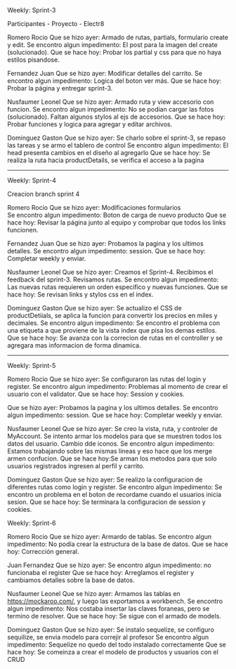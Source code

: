 Weekly: Sprint-3

Participantes - Proyecto - Electr8

Romero Rocio
Que se hizo ayer: Armado de rutas, partials, formulario create y edit.
Se encontro algun impedimento: El post para la imagen del create (solucionado).
Que se hace hoy: Probar los partial y css para que no haya estilos pisandose.

Fernandez Juan
Que se hizo ayer: Modificar detalles del carrito.
Se encontro algun impedimento: Logica del boton ver más.
Que se hace hoy: Probar la página y entregar sprint-3.

Nusfaumer Leonel
Que se hizo ayer: Armado ruta y view accesorio con funcion.
Se encontro algun impedimento: No se podian cargar las fotos (solucionado). Faltan algunos stylos al ejs de accesorios.
Que se hace hoy: Probar funciones y logica para agregar y editar archivos.

Dominguez Gaston
Que se hizo ayer: Se charlo sobre el sprint-3, se repaso las tareas y se armo el tablero de control
Se encontro algun impedimento: El head presenta cambios en el diseño al agregarlo
Que se hace hoy: Se realiza la ruta hacia productDetails, se verifica el acceso a la pagina

---

Weekly: Sprint-4

Creacion branch sprint 4

Romero Rocio
Que se hizo ayer: Modificaciones formularios  
Se encontro algun impedimento: Boton de carga de nuevo producto
Que se hace hoy: Revisar la página junto al equipo y comprobar que todos los links funcionen.

Fernandez Juan
Que se hizo ayer: Probamos la pagina y los ultimos detalles.
Se encontro algun impedimento: session.
Que se hace hoy: Completar weekly y enviar.

Nusfaumer Leonel
Que se hizo ayer: Creamos el Sprint-4. Recibimos el feedback del sprint-3. Revisamos rutas.
Se encontro algun impedimento: Las nuevas rutas requieren un orden especifico y nuevas funciones.
Que se hace hoy: Se revisan links y stylos css en el index.

Dominguez Gaston
Que se hizo ayer: Se actualizo el CSS de productDetiials, se aplica la funcion para convertir los precios en miles y decimales.
Se encontro algun impedimento: Se encontro el problema con una etiqueta a que proviene de la vista index que pisa los demas estilos.
Que se hace hoy: Se avanza con la correcion de rutas en el controller y se agregara mas informacion de forma dinamica.

---

Weekly: Sprint-5

Romero Rocio
Que se hizo ayer: Se configuraron las rutas del login y register.
Se encontro algun impedimento: Problemas al momento de crear el usuario con el validator.
Que se hace hoy: Session y cookies.

Que se hizo ayer: Probamos la pagina y los ultimos detalles.
Se encontro algun impedimento: session.
Que se hace hoy: Completar weekly y enviar.

Nusfaumer Leonel
Que se hizo ayer: Se creo la vista, ruta, y controler de MyAccount. Se intento armar los modelos para que se muestren todos los datos del usuario. Cambio dde iconos.
Se encontro algun impedimento: Estamos trabajando sobre las mismas lineas y eso hace que los merge armen confucion.
Que se hace hoy:Se arman los metodos para que solo usuarios registrados ingresen al perfil y carrito.

Dominguez Gaston
Que se hizo ayer: Se realizo la configuracion de diferentes rutas como login y register.
Se encontro algun impedimento: Se encontro un problema en el boton de recordame cuando el usuarios inicia sesion.
Que se hace hoy: Se terminara la configuracion de session y cookies.

Weekly: Sprint-6

Romero Rocio
Que se hizo ayer: Armardo de tablas.
Se encontro algun impedimento: No podía crear la estructura de la base de datos.
Que se hace hoy: Corrección general.

Juan Fernandez
Que se hizo ayer:
Se encontro algun impedimento: no funcionaba el register
Que se hace hoy: Arreglamos el register y cambiamos detalles sobre la base de datos.

Nusfaumer Leonel
Que se hizo ayer: Armamos las tablas en https://mockaroo.com/, y luego las exportamos a workbench. 
Se encontro algun impedimento: Nos costaba insertar las claves foraneas, pero se termino de resolver.
Que se hace hoy: Se sigue con el armado de models.

Dominguez Gaston
Que se hizo ayer: Se instalo sequelize, se configuro sequilize, se envia modelo para correjir al profesor
Se encontro algun impedimento: Sequelize no quedo del todo instalado correctamente
Que se hace hoy: Se comeinza a crear el modelo de productos y usuarios con el CRUD
